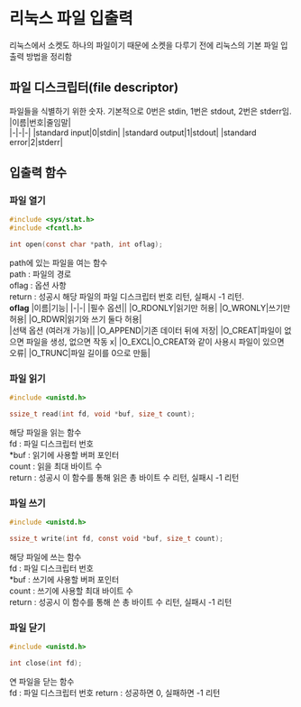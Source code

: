 # 리눅스 파일 입출력
리눅스에서 소켓도 하나의 파일이기 때문에 소켓을 다루기 전에 리눅스의 기본 파일 입출력 방법을 정리함
## 파일 디스크립터(file descriptor)
파일들을 식별하기 위한 숫자. 기본적으로 0번은 stdin, 1번은 stdout, 2번은 stderr임.  
|이름|번호|줄임말|  
|-|-|-|
|standard input|0|stdin|
|standard output|1|stdout|
|standard error|2|stderr|
## 입출력 함수

### 파일 열기
```c
#include <sys/stat.h>
#include <fcntl.h>

int open(const char *path, int oflag);
```
path에 있는 파일을 여는 함수  
path : 파일의 경로  
oflag : 옵션 사항  
return : 성공시 해당 파일의 파일 디스크립터 번호 리턴, 실패시 -1 리턴.  
__oflag__
|이름|기능|
|-|-|
|필수 옵션||
|O_RDONLY|읽기만 허용|
|O_WRONLY|쓰기만 허용|
|O_RDWR|읽기와 쓰기 둘다 허용|  
|선택 옵션 (여러개 가능)||
|O_APPEND|기존 데이터 뒤에 저장|
|O_CREAT|파일이 없으면 파일을 생성, 없으면 작동 x|
|O_EXCL|O_CREAT와 같이 사용시 파일이 있으면 오류|
|O_TRUNC|파일 길이를 0으로 만듦|

### 파일 읽기
```c
#include <unistd.h>

ssize_t read(int fd, void *buf, size_t count);
```
해당 파일을 읽는 함수  
fd : 파일 디스크립터 번호  
*buf : 읽기에 사용할 버퍼 포인터  
count : 읽을 최대 바이트 수  
return : 성공시 이 함수를 통해 읽은 총 바이트 수 리턴, 실패시 -1 리턴

### 파일 쓰기
```c
#include <unistd.h>

ssize_t write(int fd, const void *buf, size_t count);
```
해당 파일에 쓰는 함수  
fd : 파일 디스크립터 번호  
*buf : 쓰기에 사용할 버퍼 포인터  
count : 쓰기에 사용할 최대 바이트 수  
return : 성공시 이 함수를 통해 쓴 총 바이트 수 리턴, 실패시 -1 리턴  

### 파일 닫기
```c
#include <unistd.h>

int close(int fd);
```
연 파일을 닫는 함수  
fd : 파일 디스크립터 번호
return : 성공하면 0, 실패하면 -1 리턴  



